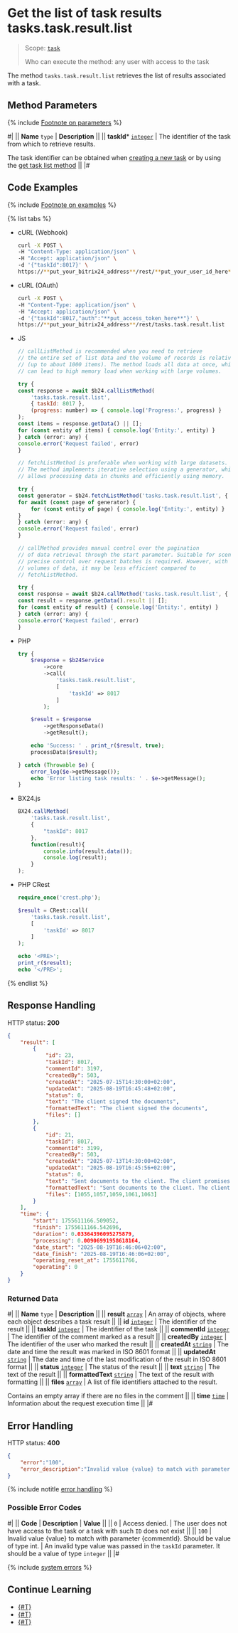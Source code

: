 # Get the list of task results tasks.task.result.list

> Scope: [`task`](../../scopes/permissions.md)
>
> Who can execute the method: any user with access to the task

The method `tasks.task.result.list` retrieves the list of results associated with a task.

## Method Parameters

{% include [Footnote on parameters](../../../_includes/required.md) %}

#|
|| **Name**
`type` | **Description** ||
|| **taskId***
[`integer`](../../data-types.md) | The identifier of the task from which to retrieve results.

The task identifier can be obtained when [creating a new task](../tasks-task-add.md) or by using the [get task list method](../tasks-task-list.md) ||
|#

## Code Examples

{% include [Footnote on examples](../../../_includes/examples.md) %}

{% list tabs %}

- cURL (Webhook)

    ```bash
    curl -X POST \
    -H "Content-Type: application/json" \
    -H "Accept: application/json" \
    -d '{"taskId":8017}' \
    https://**put_your_bitrix24_address**/rest/**put_your_user_id_here**/**put_your_webhook_here**/tasks.task.result.list
    ```

- cURL (OAuth)

    ```bash
    curl -X POST \
    -H "Content-Type: application/json" \
    -H "Accept: application/json" \
    -d '{"taskId":8017,"auth":"**put_access_token_here**"}' \
    https://**put_your_bitrix24_address**/rest/tasks.task.result.list
    ```

- JS

    ```javascript
    // callListMethod is recommended when you need to retrieve
    // the entire set of list data and the volume of records is relatively small
    // (up to about 1000 items). The method loads all data at once, which
    // can lead to high memory load when working with large volumes.

    try {
    const response = await $b24.callListMethod(
        'tasks.task.result.list',
        { taskId: 8017 },
        (progress: number) => { console.log('Progress:', progress) }
    );
    const items = response.getData() || [];
    for (const entity of items) { console.log('Entity:', entity) }
    } catch (error: any) {
    console.error('Request failed', error)
    }

    // fetchListMethod is preferable when working with large datasets.
    // The method implements iterative selection using a generator, which
    // allows processing data in chunks and efficiently using memory.

    try {
    const generator = $b24.fetchListMethod('tasks.task.result.list', { taskId: 8017 }, 'ID');
    for await (const page of generator) {
        for (const entity of page) { console.log('Entity:', entity) }
    }
    } catch (error: any) {
    console.error('Request failed', error)
    }

    // callMethod provides manual control over the pagination
    // of data retrieval through the start parameter. Suitable for scenarios where
    // precise control over request batches is required. However, with large
    // volumes of data, it may be less efficient compared to
    // fetchListMethod.

    try {
    const response = await $b24.callMethod('tasks.task.result.list', { taskId: 8017 }, 0);
    const result = response.getData().result || [];
    for (const entity of result) { console.log('Entity:', entity) }
    } catch (error: any) {
    console.error('Request failed', error)
    }
    ```

- PHP

    ```php
    try {
        $response = $b24Service
            ->core
            ->call(
                'tasks.task.result.list',
                [
                    'taskId' => 8017
                ]
            );

        $result = $response
            ->getResponseData()
            ->getResult();

        echo 'Success: ' . print_r($result, true);
        processData($result);

    } catch (Throwable $e) {
        error_log($e->getMessage());
        echo 'Error listing task results: ' . $e->getMessage();
    }
    ```

- BX24.js

    ```js
    BX24.callMethod(
        'tasks.task.result.list',
        {
            "taskId": 8017
        },
        function(result){
            console.info(result.data());
            console.log(result);
        }
    );
    ```

- PHP CRest

    ```php
    require_once('crest.php');

    $result = CRest::call(
        'tasks.task.result.list',
        [
            'taskId' => 8017
        ]
    );

    echo '<PRE>';
    print_r($result);
    echo '</PRE>';
    ```

{% endlist %}

## Response Handling

HTTP status: **200**

```json
{
    "result": [
        {
            "id": 23,
            "taskId": 8017,
            "commentId": 3197,
            "createdBy": 503,
            "createdAt": "2025-07-15T14:30:00+02:00",
            "updatedAt": "2025-08-19T16:45:48+02:00",
            "status": 0,
            "text": "The client signed the documents",
            "formattedText": "The client signed the documents",
            "files": []
        },
        {
            "id": 21,
            "taskId": 8017,
            "commentId": 3199,
            "createdBy": 503,
            "createdAt": "2025-07-13T14:30:00+02:00",
            "updatedAt": "2025-08-19T16:45:56+02:00",
            "status": 0,
            "text": "Sent documents to the client. The client promises to respond on [B]Monday[\/B].",
            "formattedText": "Sent documents to the client. The client promises to respond on \u003Cb\u003EMonday\u003C\/b\u003E.",
            "files": [1055,1057,1059,1061,1063]
        }
    ],
    "time": {
        "start": 1755611166.509052,
        "finish": 1755611166.542696,
        "duration": 0.03364396095275879,
        "processing": 0.00906991958618164,
        "date_start": "2025-08-19T16:46:06+02:00",
        "date_finish": "2025-08-19T16:46:06+02:00",
        "operating_reset_at": 1755611766,
        "operating": 0
    }
}
```

### Returned Data

#|
|| **Name**
`type` | **Description** ||
|| **result**
[`array`](../../data-types.md) | An array of objects, where each object describes a task result ||
|| **id**
[`integer`](../../data-types.md) | The identifier of the result ||
|| **taskId**
[`integer`](../../data-types.md) | The identifier of the task ||
|| **commentId**
[`integer`](../../data-types.md) | The identifier of the comment marked as a result ||
|| **createdBy**
[`integer`](../../data-types.md) | The identifier of the user who marked the result ||
|| **createdAt**
[`string`](../../data-types.md) | The date and time the result was marked in ISO 8601 format ||
|| **updatedAt**
[`string`](../../data-types.md) | The date and time of the last modification of the result in ISO 8601 format ||
|| **status**
[`integer`](../../data-types.md) | The status of the result ||
|| **text**
[`string`](../../data-types.md) | The text of the result ||
|| **formattedText**
[`string`](../../data-types.md) | The text of the result with formatting ||
|| **files**
[`array`](../../data-types.md) | A list of file identifiers attached to the result.

Contains an empty array if there are no files in the comment ||
|| **time**
[`time`](../../data-types.md#time) | Information about the request execution time ||
|#

## Error Handling

HTTP status: **400**

```json
{
    "error":"100",
    "error_description":"Invalid value {value} to match with parameter {commentId}. Should be value of type int."
}
```

{% include notitle [error handling](../../../_includes/error-info.md) %}

### Possible Error Codes

#|
|| **Code** | **Description** | **Value** ||
|| `0` | Access denied. | The user does not have access to the task or a task with such `ID` does not exist ||
|| `100` | Invalid value {value} to match with parameter {commentId}. Should be value of type int. | An invalid type value was passed in the `taskId` parameter. It should be a value of type `integer` ||
|#

{% include [system errors](../../../_includes/system-errors.md) %}

## Continue Learning

- [{#T}](./index.md)
- [{#T}](./tasks-task-result-add-from-comment.md)
- [{#T}](./tasks-task-result-delete-from-comment.md)